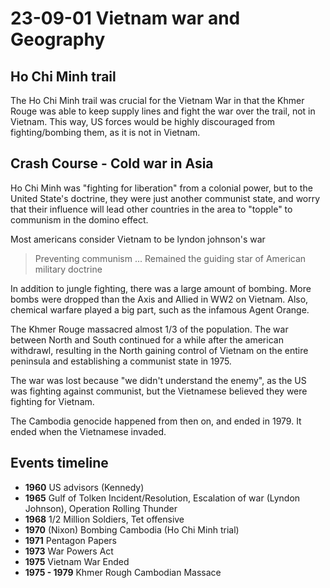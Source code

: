 23-09-01
Vietnam war and Geography
=====================================
Ho Chi Minh trail
------------------------------------

The Ho Chi Minh trail was crucial for the Vietnam War in that the Khmer Rouge was able to keep supply lines and fight the war over the trail, not in Vietnam. This way, US forces would be highly discouraged from fighting/bombing them, as it is not in Vietnam.

Crash Course - Cold war in Asia
------------------------

Ho Chi Minh was "fighting for liberation" from a colonial power, but to the United State's doctrine, they were just another communist state, and worry that their influence will lead other countries in the area to "topple" to communism in the domino effect.

Most americans consider Vietnam to be lyndon johnson's war

> Preventing communism ... Remained the guiding star of American military doctrine

In addition to jungle fighting, there was a large amount of bombing. More bombs were dropped than the Axis and Allied in WW2 on Vietnam. Also, chemical warfare played a big part, such as the infamous Agent Orange.

The Khmer Rouge massacred almost 1/3 of the population.
The war between North and South continued for a while after the american withdrawl, resulting in the North gaining control of Vietnam on the entire peninsula and establishing a communist state in 1975.

The war was lost because "we didn't understand the enemy", as the US was fighting against communist, but the Vietnamese believed they were fighting for Vietnam.

The Cambodia genocide happened from then on, and ended in 1979. It ended when the Vietnamese invaded.

Events timeline
---------

- **1960** US advisors (Kennedy)
- **1965** Gulf of Tolken Incident/Resolution, Escalation of war (Lyndon Johnson), Operation Rolling Thunder
- **1968** 1/2 Million Soldiers, Tet offensive
- **1970** (Nixon) Bombing Cambodia (Ho Chi Minh trial)
- **1971** Pentagon Papers
- **1973** War Powers Act
- **1975** Vietnam War Ended
- **1975 - 1979** Khmer Rough Cambodian Massace

